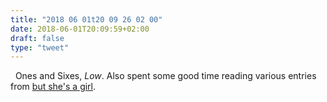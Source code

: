 ```yaml
---
title: "2018 06 01t20 09 26 02 00"
date: 2018-06-01T20:09:59+02:00
draft: false
type: "tweet"
---
```

<a href="https://itunes.apple.com/fr/album/ones-and-sixes/1000816149" type="application/rss+xml" class="iconfont icon-music" title="rss"></a> &nbsp; Ones and Sixes, *Low*. Also spent some good time reading various entries from [but she's a girl](https://www.rousette.org.uk). 
